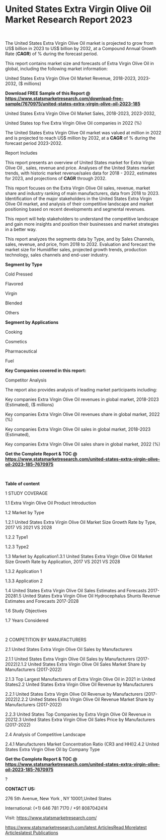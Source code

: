 <h1>United States Extra Virgin Olive Oil Market Research Report 2023</h1><br/><p>The United States Extra Virgin Olive Oil market is projected to grow from US$ billion in 2023 to US$ billion by 2032, at a Compound Annual Growth Rate (<strong>CAGR</strong>) of % during the forecast period.</p>
 
 
 
 <p>This report contains market size and forecasts of Extra Virgin Olive Oil in global, including the following market information:</p>
 
 
 
 <p>United States Extra Virgin Olive Oil Market Revenue, 2018-2023, 2023-2032, ($ millions)</p>
 
 
 
 <p><strong>Download FREE Sample of this Report @ <a href="https://www.statsmarketresearch.com/download-free-sample/7670975/united-states-extra-virgin-olive-oil-2023-185">https://www.statsmarketresearch.com/download-free-sample/7670975/united-states-extra-virgin-olive-oil-2023-185</a></strong></p>
 
 
 
 <p>United States Extra Virgin Olive Oil Market Sales, 2018-2023, 2023-2032,</p>
 
 
 
 <p>United States top five Extra Virgin Olive Oil companies in 2022 (%)</p>
 
 
 
 <p>The United States Extra Virgin Olive Oil market was valued at million in 2022 and is projected to reach US$ million by 2032, at a <strong>CAGR</strong> of % during the forecast period 2023-2032.</p>
 
 
 
 <p>Report Includes</p>
 
 
 
 <p>This report presents an overview of United States market for Extra Virgin Olive Oil , sales, revenue and price. Analyses of the United States market trends, with historic market revenue/sales data for 2018 - 2022, estimates for 2023, and projections of <strong>CAGR</strong> through 2032.</p>
 
 
 
 <p>This report focuses on the Extra Virgin Olive Oil sales, revenue, market share and industry ranking of main manufacturers, data from 2018 to 2023. Identification of the major stakeholders in the United States Extra Virgin Olive Oil market, and analysis of their competitive landscape and market positioning based on recent developments and segmental revenues.</p>
 
 
 
 <p>This report will help stakeholders to understand the competitive landscape and gain more insights and position their businesses and market strategies in a better way.</p>
 
 
 
 <p>This report analyzes the segments data by Type, and by Sales Channels, sales, revenue, and price, from 2018 to 2032. Evaluation and forecast the market size for Humidifier sales, projected growth trends, production technology, sales channels and end-user industry.</p>
 
 
 
 <p><strong>Segment by Type</strong></p>
 
 
 
 <p>Cold Pressed</p>
 
 
 
 <p>Flavored</p>
 
 
 
 <p>Virgin</p>
 
 
 
 <p>Blended</p>
 
 
 
 <p>Others</p>
 
 
 
 <p><strong>Segment <strong><strong>by Applications</strong></strong></strong></p>
 
 
 
 <p>Cooking</p>
 
 
 
 <p>Cosmetics</p>
 
 
 
 <p>Pharmaceutical</p>
 
 
 
 <p>Fuel</p>
 
 
 
 <p><strong>Key Companies covered in this report:</strong></p>
 
 
 
 <p>Competitor Analysis</p>
 
 
 
 <p>The report also provides analysis of leading market participants including:</p>
 
 
 
 <p>Key companies Extra Virgin Olive Oil revenues in global market, 2018-2023 (Estimated), ($ millions)</p>
 
 
 
 <p>Key companies Extra Virgin Olive Oil revenues share in global market, 2022 (%)</p>
 
 
 
 <p>Key companies Extra Virgin Olive Oil sales in global market, 2018-2023 (Estimated),</p>
 
 
 
 <p>Key companies Extra Virgin Olive Oil sales share in global market, 2022 (%)</p>
 
 
 
 <div><b>Get the Complete Report & TOC @ <a href="https://www.statsmarketresearch.com/united-states-extra-virgin-olive-oil-2023-185-7670975">https://www.statsmarketresearch.com/united-states-extra-virgin-olive-oil-2023-185-7670975</a></b></div>
 
 
 
 <p><br />
 
 <b>Table of content</b></p>
 
 
 
 <p>1 STUDY COVERAGE<br />
 
 1.1 Extra Virgin Olive Oil Product Introduction<br />
 
 1.2 Market by Type<br />
 
 1.2.1 United States Extra Virgin Olive Oil Market Size Growth Rate by Type, 2017 VS 2021 VS 2028<br />
 
 1.2.2 Type1<br />
 
 1.2.3 Type2<br />
 
 1.3 Market by Application1.3.1 United States Extra Virgin Olive Oil Market Size Growth Rate by Application, 2017 VS 2021 VS 2028<br />
 
 1.3.2 Application 1<br />
 
 1.3.3 Application 2<br />
 
 1.4 United States Extra Virgin Olive Oil Sales Estimates and Forecasts 2017-20281.5 United States Extra Virgin Olive Oil Hydrocephalus Shunts Revenue Estimates and Forecasts 2017-2028<br />
 
 1.6 Study Objectives<br />
 
 1.7 Years Considered<br />
 
 <br />
 
 2 COMPETITION BY MANUFACTURERS<br />
 
 2.1 United States Extra Virgin Olive Oil Sales by Manufacturers<br />
 
 2.1.1 United States Extra Virgin Olive Oil Sales by Manufacturers (2017-2022)2.1.2 United States Extra Virgin Olive Oil Sales Market Share by Manufacturers (2017-2022)<br />
 
 2.1.3 Top Largest Manufacturers of Extra Virgin Olive Oil in 2021 in United States2.2 United States Extra Virgin Olive Oil Revenue by Manufacturers<br />
 
 2.2.1 United States Extra Virgin Olive Oil Revenue by Manufacturers (2017-2022)2.2.2 United States Extra Virgin Olive Oil Revenue Market Share by Manufacturers (2017-2022)<br />
 
 2.2.3 United States Top Companies by Extra Virgin Olive Oil Revenue in 20212.3 United States Extra Virgin Olive Oil Sales Price by Manufacturers (2017-2022)<br />
 
 2.4 Analysis of Competitive Landscape<br />
 
 2.4.1 Manufacturers Market Concentration Ratio (CR3 and HHI)2.4.2 United States Extra Virgin Olive Oil by Company Type</p>
 
 
 
 <div><b>Get the Complete Report & TOC @ <a href="https://www.statsmarketresearch.com/united-states-extra-virgin-olive-oil-2023-185-7670975">https://www.statsmarketresearch.com/united-states-extra-virgin-olive-oil-2023-185-7670975</a></b></div>
 
 
 
 <p>? </p>
 
 
 
 <p><b>CONTACT US:</b><br />
 
 276 5th Avenue, New York , NY 10001,United States<br />
 
 International: (+1) 646 781 7170 / +91 8087042414<br />
 
 Visit: <a href="https://www.statsmarketresearch.com/">https://www.statsmarketresearch.com/</a><br />
 
 <a href="https://gyeongbokgung.com">https://www.statsmarketresearch.com/</a><a href="https://hallyeomaritime.com">latest Articles</a><a href="https://jingwansa.com">Read More</a><a href="https://nguoiviet.jp/">latest Articles</a><a href="https://www.intelmarketresearch.com/">latest Publications</a></p>